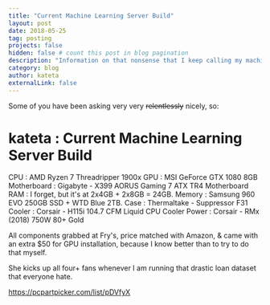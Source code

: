 ```yaml
---
title: "Current Machine Learning Server Build"
layout: post
date: 2018-05-25
tag: posting
projects: false
hidden: false # count this post in blog pagination
description: "Information on that nonsense that I keep calling my machine learning server."
category: blog
author: kateta
externalLink: false
---
```


Some of you have been asking very very <strike>relentlessly</strike> nicely, so:
# kateta : Current Machine Learning Server Build

CPU : AMD Ryzen 7 Threadripper 1900x
GPU : MSI GeForce GTX 1080 8GB
Motherboard : Gigabyte - X399 AORUS Gaming 7 ATX TR4 Motherboard
RAM : I forget, but it's at 2x4GB + 2x8GB = 24GB.
Memory : Samsung 960 EVO 250GB SSD + WTD Blue 2TB.
Case : Thermaltake - Suppressor F31
Cooler : Corsair - H115i 104.7 CFM Liquid CPU Cooler
Power : Corsair - RMx (2018) 750W 80+ Gold

All components grabbed at Fry's, price matched with Amazon, & came with an extra $50 for GPU installation,
because I know better than to try to do that myself.

She kicks up all four+ fans whenever I am running that drastic loan dataset that everyone hate.

https://pcpartpicker.com/list/pDVfyX
